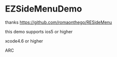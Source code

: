 EZSideMenuDemo
==============

thanks https://github.com/romaonthego/RESideMenu

this demo supports ios5 or higher

xcode4.6 or higher

ARC
